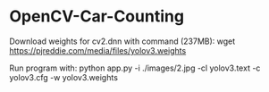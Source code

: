 # OpenCV-Car-Counting


Download weights for cv2.dnn with command (237MB): wget https://pjreddie.com/media/files/yolov3.weights

Run program with: python app.py -i ./images/2.jpg -cl yolov3.text -c yolov3.cfg -w yolov3.weights